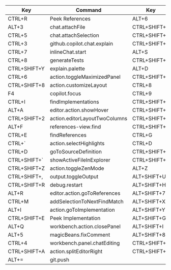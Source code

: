 | Key          | Command                       | Key          | Command                               |
| ------------ | ----------------------------- | ------------ | ------------------------------------- |
| CTRL+R       | Peek References               | ALT+6        | Snippet - describe('${0:}             |
| ALT+3        | chat.attachFile               | CTRL+SHIFT+5 | Snippet - Function                    |
| CTRL+5       | chat.attachSelection          | CTRL+SHIFT+3 | Snippet - TestCase                    |
| CTRL+3       | github.copilot.chat.explain   | CTRL+SHIFT+X | action.openGlobalKeybindings          |
| CTRL+7       | inlineChat.start              | ALT+S        | github.copilot.chat.fix               |
| CTRL+8       | generateTests                 | CTRL+SHIFT+4 | Snippet - Expect                      |
| CTRL+SHIFT+Y | explain.palette               | ALT+D        | Snippet - debugger                    |
| CTRL+6       | action.toggleMaximizedPanel   | CTRL+SHIFT+0 | Snippet - ArrowFunction               |
| CTRL+SHIFT+8 | action.customizeLayout        | CTRL+8       | Snippet - commentMultiline            |
| F4           | copilot.focus                 | CTRL+9       | Snippet - commentAimedForTitle        |
| CTRL+I       | findImplementations           | CTRL+SHIFT+S | toggleSplitEditorInGroup              |
| ALT+A        | editor.action.showHover       | CTRL+SHIFT+B | workbench.view.debug                  |
| CTRL+SHIFT+2 | action.editorLayoutTwoColumns | CTRL+SHIFT+1 | editorLayoutSingle | +2 for 2 columns |
| ALT+F        | references-view.find          | CTRL+SHIFT+J | workbench.view.extensions             |
| CTRL+E       | findReferences                | CTRL+G       | action.goToTypeDefinition             |
| CTRL+`       | action.selectHighlights       | CTRL+D       | editor.action.goToDeclaration         |
| CTRL+D       | goToSourceDefinition          | CTRL+SHIFT+L | magicBeans.sortLines                  |
| CTRL+SHIFT+` | showActiveFileInExplorer      | CTRL+SHIFT+T | magicBeans.createSpec                 |
| CTRL+SHIFT+Z | action.toggleZenMode          | ALT+Z        | workbench.action.gotoSymbol           |
| CTRL+SHIFT+, | output.toggleOutput           | ALT+SHIFT+U  | explainTerminalSelectionContextMenu   |
| CTRL+SHIFT+R | debug.restart                 | ALT+SHIFT+H  | action.revealDefinition               |
| ALT+R        | editor.action.goToReferences  | ALT+SHIFT+7  | ghpr.applySuggestion                  |
| CTRL+M       | addSelectionToNextFindMatch   | ALT+SHIFT+X  | interactiveEditor.fix                 |
| ALT+I        | action.goToImplementation     | ALT+SHIFT+Y  | chat.selectKnowledgeBase              |
| CTRL+SHIFT+E | Peek Implementation           | ALT+SHIFT+G  | interactiveEditor.generate            |
| ALT+Q        | workbench.action.closePanel   | ALT+SHIFT+I  | interactiveEditor.review              |
| ALT+5        | magicBeans.fixComment         | ALT+SHIFT+8  | generateDocs                          |
| CTRL+4       | workbench.panel.chatEditing   | CTRL+SHIFT+; | after running vscode control          |
| CTRL+SHIFT+A | action.splitEditorRight       | CTRL+SHIFT+' | extension.markdown-pdf.pdf            |
| ALT+=        | git.push                      |              |                                       |